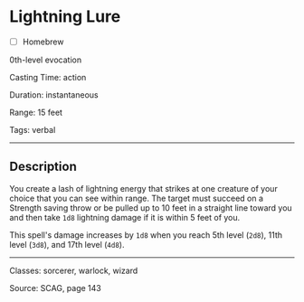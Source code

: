 # Lightning Lure

- [ ] Homebrew

0th-level evocation

Casting Time: action

Duration: instantaneous

Range: 15 feet

Tags: verbal

---

## Description
You create a lash of lightning energy that strikes at one creature of your choice that you can see within range. The target must succeed on a Strength saving throw or be pulled up to 10 feet in a straight line toward you and then take `1d8` lightning damage if it is within 5 feet of you.

This spell's damage increases by `1d8` when you reach 5th level (`2d8`), 11th level (`3d8`), and 17th level (`4d8`).

---

Classes: sorcerer, warlock, wizard

Source: SCAG, page 143
